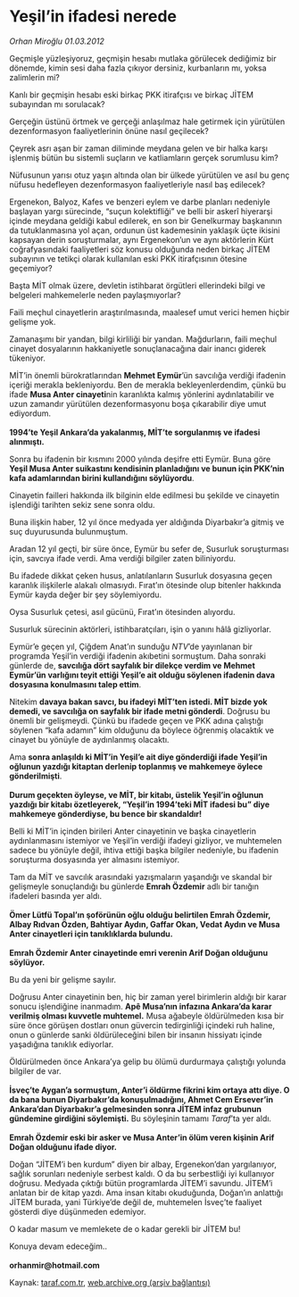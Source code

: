 # Yeşil’in ifadesi nerede

*Orhan Miroğlu 01.03.2012*

<div class="yazi"><p>Geçmişle yüzleşiyoruz, geçmişin hesabı mutlaka görülecek dediğimiz bir dönemde, kimin sesi daha fazla çıkıyor dersiniz, kurbanların mı, yoksa zalimlerin mi? </p>
<p>Kanlı bir geçmişin hesabı eski birkaç PKK itirafçısı ve birkaç JİTEM subayından mı sorulacak?</p>
<p>Gerçeğin üstünü örtmek ve gerçeği anlaşılmaz hale getirmek için yürütülen dezenformasyon faaliyetlerinin önüne nasıl geçilecek? </p>
<p>Çeyrek asrı aşan bir zaman diliminde meydana gelen ve bir halka karşı işlenmiş bütün bu sistemli suçların ve katliamların gerçek sorumlusu kim? </p>
<p>Nüfusunun yarısı otuz yaşın altında olan bir ülkede yürütülen ve asıl bu genç nüfusu hedefleyen dezenformasyon faaliyetleriyle nasıl baş edilecek? </p>
<p>Ergenekon, Balyoz, Kafes ve benzeri eylem ve darbe planları nedeniyle başlayan yargı sürecinde, “suçun kolektifliği” ve belli bir askerî hiyerarşi içinde meydana geldiği kabul edilerek, en son bir Genelkurmay başkanının da tutuklanmasına yol açan, ordunun üst kademesinin yaklaşık üçte ikisini kapsayan derin soruşturmalar, aynı Ergenekon’un ve aynı aktörlerin Kürt coğrafyasındaki faaliyetleri söz konusu olduğunda neden birkaç JİTEM subayının ve tetikçi olarak kullanılan eski PKK itirafçısının ötesine geçemiyor?</p>
<p>Başta MİT olmak üzere, devletin istihbarat örgütleri ellerindeki bilgi ve belgeleri mahkemelerle neden paylaşmıyorlar?</p>
<p>Faili meçhul cinayetlerin araştırılmasında, maalesef umut verici hemen hiçbir gelişme yok. </p>
<p>Zamanaşımı bir yandan, bilgi kirliliği bir yandan. Mağdurların, faili meçhul cinayet dosyalarının hakkaniyetle sonuçlanacağına dair inancı giderek tükeniyor.</p>
<p>MİT’in önemli bürokratlarından <b>Mehmet Eymür</b>’ün savcılığa verdiği ifadenin içeriği merakla bekleniyordu. Ben de merakla bekleyenlerdendim, çünkü bu ifade <b>Musa Anter cinayeti</b>nin karanlıkta kalmış yönlerini aydınlatabilir ve uzun zamandır yürütülen dezenformasyonu boşa çıkarabilir diye umut ediyordum.<br/><br/><b>1994’te Yeşil Ankara’da yakalanmış, MİT’te sorgulanmış ve ifadesi alınmıştı.</b></p>
<p>Sonra bu ifadenin bir kısmını 2000 yılında deşifre etti Eymür. Buna göre <b>Yeşil Musa Anter suikastını kendisinin planladığını ve bunun için PKK’nin kafa adamlarından birini kullandığını söylüyordu</b>. </p>
<p>Cinayetin failleri hakkında ilk bilginin elde edilmesi bu şekilde ve cinayetin işlendiği tarihten sekiz sene sonra oldu.</p>
<p>Buna ilişkin haber, 12 yıl önce medyada yer aldığında Diyarbakır’a gitmiş ve suç duyurusunda bulunmuştum. </p>
<p>Aradan 12 yıl geçti, bir süre önce, Eymür bu sefer de, Susurluk soruşturması için, savcıya ifade verdi. Ama verdiği bilgiler zaten biliniyordu. </p>
<p>Bu ifadede dikkat çeken husus, anlatılanların Susurluk dosyasına geçen karanlık ilişkilerle alakalı olmasıydı. Fırat’ın ötesinde olup bitenler hakkında Eymür kayda değer bir şey söylemiyordu. </p>
<p>Oysa Susurluk çetesi, asıl gücünü, Fırat’ın ötesinden alıyordu. </p>
<p>Susurluk sürecinin aktörleri, istihbaratçıları, işin o yanını hâlâ gizliyorlar. </p>
<p>Eymür’e geçen yıl, Çiğdem Anat’ın sunduğu <i>NTV</i>’de yayınlanan bir programda Yeşil’in verdiği ifadenin akıbetini sormuştum. Daha sonraki günlerde de, <b>savcılığa dört sayfalık bir dilekçe verdim ve Mehmet Eymür’ün varlığını teyit ettiği Yeşil’e ait olduğu söylenen ifadenin dava dosyasına konulmasını talep ettim</b>.</p>
<p>Nitekim <b>davaya bakan savcı, bu ifadeyi MİT’ten istedi. MİT bizde yok demedi, ve savcılığa on sayfalık bir ifade metni gönderdi</b>. Doğrusu bu önemli bir gelişmeydi. Çünkü bu ifadede geçen ve PKK adına çalıştığı söylenen “kafa adamın” kim olduğunu da böylece öğrenmiş olacaktık ve cinayet bu yönüyle de aydınlanmış olacaktı.</p>
<p>Ama <b>sonra anlaşıldı ki MİT’in Yeşil’e ait diye gönderdiği ifade Yeşil’in oğlunun yazdığı kitaptan derlenip toplanmış ve mahkemeye öylece gönderilmişti</b>.<br/><br/><b>Durum geçekten öyleyse, ve MİT, bir kitabı, üstelik Yeşil’in oğlunun yazdığı bir kitabı özetleyerek, “Yeşil’in 1994’teki MİT ifadesi bu” diye mahkemeye gönderdiyse, bu bence bir skandaldır!</b></p>
<p>Belli ki MİT’in içinden birileri Anter cinayetinin ve başka cinayetlerin aydınlanmasını istemiyor ve Yeşil’in verdiği ifadeyi gizliyor, ve muhtemelen sadece bu yönüyle değil, ihtiva ettiği başka bilgiler nedeniyle, bu ifadenin soruşturma dosyasında yer almasını istemiyor. </p>
<p>Tam da MİT ve savcılık arasındaki yazışmaların yaşandığı ve skandal bir gelişmeyle sonuçlandığı bu günlerde <b>Emrah Özdemir</b> adlı bir tanığın ifadeleri basında yer aldı.<br/><br/><b>Ömer Lütfü Topal’ın şoförünün oğlu olduğu belirtilen Emrah Özdemir, Albay Rıdvan Özden, Bahtiyar Aydın, Gaffar Okan, Vedat Aydın ve Musa Anter cinayetleri için tanıklıklarda bulundu.<br/><br/></b><b>Emrah Özdemir Anter cinayetinde emri verenin Arif Doğan olduğunu söylüyor.</b></p>
<p>Bu da yeni bir gelişme sayılır.</p>
<p>Doğrusu Anter cinayetinin ben, hiç bir zaman yerel birimlerin aldığı bir karar sonucu işlendiğine inanmadım. <b>Apê Musa’nın infazına Ankara’da karar verilmiş olması kuvvetle muhtemel.</b> Musa ağabeyle öldürülmeden kısa bir süre önce görüşen dostları onun güvercin tedirginliği içindeki ruh haline, onun o günlerde sanki öldürüleceğini bilen bir insanın hissiyatı içinde yaşadığına tanıklık ediyorlar. </p>
<p>Öldürülmeden önce Ankara’ya gelip bu ölümü durdurmaya çalıştığı yolunda bilgiler de var.<br/><br/><b>İsveç’te Aygan’a sormuştum, Anter’i öldürme fikrini kim ortaya attı diye. O da bana bunun Diyarbakır’da konuşulmadığını, Ahmet Cem Ersever’in Ankara’dan Diyarbakır’a gelmesinden sonra JİTEM infaz grubunun gündemine girdiğini söylemişti.</b> Bu söyleşinin tamamı <i>Taraf</i>’ta yer aldı.<br/><br/><b>Emrah Özdemir eski bir asker ve Musa Anter’in ölüm veren kişinin Arif Doğan olduğunu ifade diyor.</b></p>
<p>Doğan “JİTEM’i ben kurdum” diyen bir albay, Ergenekon’dan yargılanıyor, sağlık sorunları nedeniyle serbest kaldı. O da bu serbestliği iyi kullanıyor doğrusu. Medyada çıktığı bütün programlarda JİTEM’i savundu. JİTEM’i anlatan bir de kitap yazdı. Ama insan kitabı okuduğunda, Doğan’ın anlattığı JİTEM burada, yani Türkiye’de değil de, muhtemelen İsveç’te faaliyet gösterdi diye düşünmeden edemiyor. </p>
<p>O kadar masum ve memlekete de o kadar gerekli bir JİTEM bu! </p>
<p>Konuya devam edeceğim..<br/><br/><b>orhanmir@hotmail.com</b></p>
</div>

Kaynak: [taraf.com.tr](http://www.taraf.com.tr/orhan-miroglu/makale-yesil-in-ifadesi-nerede.htm), [web.archive.org (arşiv bağlantısı)](http://web.archive.org/web/20130721143422/http://www.taraf.com.tr/orhan-miroglu/makale-yesil-in-ifadesi-nerede.htm)
